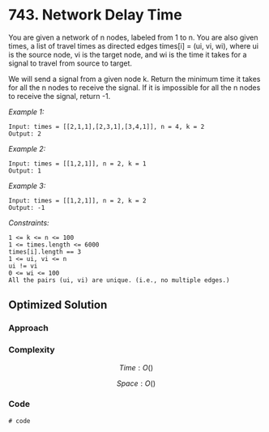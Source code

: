 # 743. Network Delay Time
You are given a network of n nodes, labeled from 1 to n. You are also given times, a list of travel times as directed edges times[i] = (ui, vi, wi), where ui is the source node, vi is the target node, and wi is the time it takes for a signal to travel from source to target.

We will send a signal from a given node k. Return the minimum time it takes for all the n nodes to receive the signal. If it is impossible for all the n nodes to receive the signal, return -1.

*Example 1:*

```
Input: times = [[2,1,1],[2,3,1],[3,4,1]], n = 4, k = 2
Output: 2
```

*Example 2:*

```
Input: times = [[1,2,1]], n = 2, k = 1
Output: 1
```

*Example 3:*

```
Input: times = [[1,2,1]], n = 2, k = 2
Output: -1
```

*Constraints:*

```
1 <= k <= n <= 100
1 <= times.length <= 6000
times[i].length == 3
1 <= ui, vi <= n
ui != vi
0 <= wi <= 100
All the pairs (ui, vi) are unique. (i.e., no multiple edges.)
```

## Optimized Solution

### Approach
<!-- Describe your approach to solving the problem. -->

### Complexity
$$Time: O()$$

$$Space: O()$$

### Code
```
# code
```